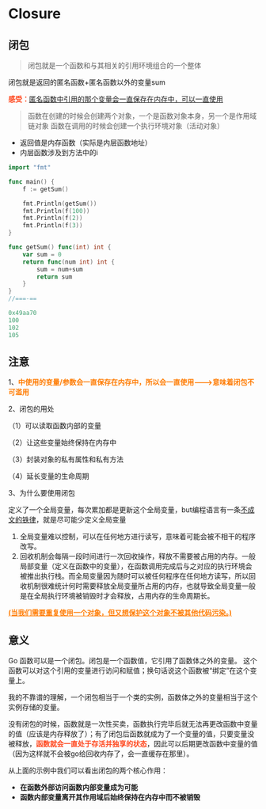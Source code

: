 # Closure


## 闭包 

> 闭包就是一个函数和与其相关的引用环境组合的一个整体

闭包就是返回的匿名函数+匿名函数以外的变量sum

<font color='#ff441a' style="font-weight:bold">感受：</font><u>匿名函数中引用的那个变量会一直保存在内存中，可以一直使用</u>

>函数在创建的时候会创建两个对象，一个是函数对象本身，另一个是作用域链对象 函数在调用的时候会创建一个执行环境对象（活动对象）

- 返回值是内存函数（实际是内层函数地址）
- 内层函数涉及到方法中的i

```go
import "fmt"

func main() {
	f := getSum()

	fmt.Println(getSum())
	fmt.Println(f(100))
	fmt.Println(f(2))
	fmt.Println(f(3))
}

func getSum() func(int) int {
	var sum = 0
	return func(num int) int {
		sum = num+sum
		return sum
	}
}
//===-==

0x49aa70
100
102
105
```

## 注意

1、<font color='#ff7b' style="font-weight:bold">中使用的变量/参数会一直保存在内存中，所以会一直使用--->意味着闭包不可滥用</font>

2、闭包的用处

（1）可以读取函数内部的变量

（2）让这些变量始终保持在内存中 

（3）封装对象的私有属性和私有方法

（4）延长变量的生命周期

3、为什么要使用闭包

定义了一个全局变量，每次累加都是更新这个全局变量，but编程语言有一条<u>不成文的铁律</u>，就是尽可能少定义全局变量


1. 全局变量难以控制，可以在任何地方进行读写，意味着可能会被不相干的程序改写。
2. 回收机制会每隔一段时间进行一次回收操作，释放不需要被占用的内存。一般局部变量（定义在函数中的变量），在函数调用完成后与之对应的执行环境会被推出执行栈。而全局变量因为随时可以被任何程序在任何地方读写，所以回收机制很难统计何时需要释放全局变量所占用的内存，也就导致全局变量一般是在全局执行环境被销毁时才会释放，占用内存的生命周期长。

<font color='#ff7b' style="font-weight:bold"><u>(当我们需要重复使用一个对象，但又想保护这个对象不被其他代码污染。)</u></font>



## 意义

Go 函数可以是一个闭包。闭包是一个函数值，它引用了函数体之外的变量。 这个函数可以对这个引用的变量进行访问和赋值；换句话说这个函数被“绑定”在这个变量上。

我的不靠谱的理解，一个闭包相当于一个类的实例，函数体之外的变量相当于这个实例存储的变量。

没有闭包的时候，函数就是一次性买卖，函数执行完毕后就无法再更改函数中变量的值（应该是内存释放了）；有了闭包后函数就成为了一个变量的值，只要变量没被释放，<font color='#ff441a' style="font-weight:bold">函数就会一直处于存活并独享的状态</font>，因此可以后期更改函数中变量的值（因为这样就不会被go给回收内存了，会一直缓存在那里）。

从上面的示例中我们可以看出闭包的两个核心作用：

- **在函数外部访问函数内部变量成为可能**
- **函数内部变量离开其作用域后始终保持在内存中而不被销毁**


